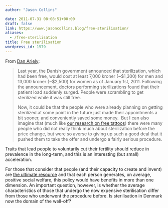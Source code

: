 ```yaml
---
author: "Jason Collins"

date: 2011-07-31 08:08:51+00:00
draft: false
link: https://www.jasoncollins.blog/free-sterilisation/
aliases:
  - /free-sterilisation
title: Free sterilisation
wordpress_id: 1579
---
```


From [Dan Ariely](http://danariely.com/2011/07/30/the-economics-of-sterilization/):


<blockquote>Last year, the Danish government announced that sterilization, which had been free, would cost at least 7,000 kroner (~$1,300) for men and 13,000 kroner (~$2,500) for women as of January 1st, 2011. Following the announcement, doctors performing sterilizations found that their patient load suddenly surged. People were scrambling to get sterilized while it was still free.

Now, it could be that the people who were already planning on getting sterilized at some point in the future just made their appointments a bit sooner, and conveniently saved some money.  But I can also imagine that (much like [our research on free tattoos](http://danariely.com/2010/11/10/the-power-of-free-tattoos/)) there were many people who did not really think much about sterilization before the price change, but were so averse to giving up such a good deal that it pushed them to take the offer and undergo a fairly serious procedure.</blockquote>


Traits that lead people to voluntarily cut their fertility should reduce in prevalence in the long-term, and this is an interesting (but small) acceleration.

For those that consider that people (and their capacity to create and invent) are [the ultimate resource](http://en.wikipedia.org/wiki/The_Ultimate_Resource) and that each person generates, on average, positive social welfare, this policy would have benefits in more than one dimension. An important question, however, is whether the average characteristics of those that undergo the now expensive sterilisation differ from those who underwent the procedure before. Is sterilisation in Denmark now the domain of the well-off?
